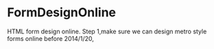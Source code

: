 FormDesignOnline
================

HTML form design online. Step 1,make sure we can design metro style forms online before 2014/1/20,
